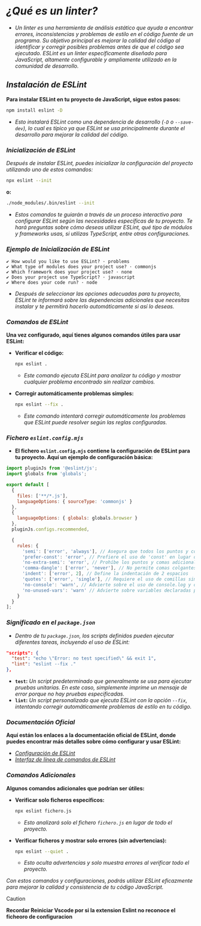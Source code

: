 <!-- Autor: Daniel Benjamin Perez Morales -->
<!-- GitHub: https://github.com/DanielBenjaminPerezMoralesDev13 -->
<!-- GitLab: https://gitlab.com/DanielBenjaminPerezMoralesDev13 -->
<!-- Correo electrónico: danielperezdev@proton.me -->

# ***¿Qué es un linter?***

- *Un linter es una herramienta de análisis estático que ayuda a encontrar errores, inconsistencias y problemas de estilo en el código fuente de un programa. Su objetivo principal es mejorar la calidad del código al identificar y corregir posibles problemas antes de que el código sea ejecutado. ESLint es un linter específicamente diseñado para JavaScript, altamente configurable y ampliamente utilizado en la comunidad de desarrollo.*

## ***Instalación de ESLint***

**Para instalar ESLint en tu proyecto de JavaScript, sigue estos pasos:**

```bash
npm install eslint -D
```

- *Esto instalará ESLint como una dependencia de desarrollo (`-D` o `--save-dev`), lo cual es típico ya que ESLint se usa principalmente durante el desarrollo para mejorar la calidad del código.*

### ***Inicialización de ESLint***

*Después de instalar ESLint, puedes inicializar la configuración del proyecto utilizando uno de estos comandos:*

```bash
npx eslint --init
```

**o:**

```bash
./node_modules/.bin/eslint --init
```

- *Estos comandos te guiarán a través de un proceso interactivo para configurar ESLint según las necesidades específicas de tu proyecto. Te hará preguntas sobre cómo deseas utilizar ESLint, qué tipo de módulos y frameworks usas, si utilizas TypeScript, entre otras configuraciones.*

### ***Ejemplo de Inicialización de ESLint***

```plaintext
✔ How would you like to use ESLint? · problems
✔ What type of modules does your project use? · commonjs
✔ Which framework does your project use? · none
✔ Does your project use TypeScript? · javascript
✔ Where does your code run? · node
```

- *Después de seleccionar las opciones adecuadas para tu proyecto, ESLint te informará sobre las dependencias adicionales que necesitas instalar y te permitirá hacerlo automáticamente si así lo deseas.*

### ***Comandos de ESLint***

**Una vez configurado, aquí tienes algunos comandos útiles para usar ESLint:**

- **Verificar el código:**

  ```bash
  npx eslint .
  ```

  - *Este comando ejecuta ESLint para analizar tu código y mostrar cualquier problema encontrado sin realizar cambios.*

- **Corregir automáticamente problemas simples:**

  ```bash
  npx eslint --fix .
  ```

  - *Este comando intentará corregir automáticamente los problemas que ESLint puede resolver según las reglas configuradas.*

### ***Fichero `eslint.config.mjs`***

- **El fichero `eslint.config.mjs` contiene la configuración de ESLint para tu proyecto. Aquí un ejemplo de configuración básica:**

```javascript
import pluginJs from '@eslint/js';
import globals from 'globals';

export default [
  {
    files: ['**/*.js'],
    languageOptions: { sourceType: 'commonjs' }
  },
  {
    languageOptions: { globals: globals.browser }
  },
  pluginJs.configs.recommended,

  {
    rules: {
      'semi': ['error', 'always'], // Asegura que todos los puntos y comas estén presentes
      'prefer-const': 'error', // Prefiere el uso de 'const' en lugar de 'let' cuando sea posible
      'no-extra-semi': 'error', // Prohíbe los puntos y comas adicionales
      'comma-dangle': ['error', 'never'], // No permite comas colgantes al final de los objetos
      'indent': ['error', 2], // Define la indentación de 2 espacios
      'quotes': ['error', 'single'], // Requiere el uso de comillas simples para las cadenas
      'no-console': 'warn', // Advierte sobre el uso de console.log y otras funciones de consola
      'no-unused-vars': 'warn' // Advierte sobre variables declaradas pero no utilizadas
    }
  }
];
```

### ***Significado en el `package.json`***

- *Dentro de tu `package.json`, los scripts definidos pueden ejecutar diferentes tareas, incluyendo el uso de ESLint:*

```json
"scripts": {
  "test": "echo \"Error: no test specified\" && exit 1",
  "lint": "eslint --fix ."
},
```

- **`test`:** *Un script predeterminado que generalmente se usa para ejecutar pruebas unitarias. En este caso, simplemente imprime un mensaje de error porque no hay pruebas especificadas.*
- **`lint`:** *Un script personalizado que ejecuta ESLint con la opción `--fix`, intentando corregir automáticamente problemas de estilo en tu código.*

### ***Documentación Oficial***

**Aquí están los enlaces a la documentación oficial de ESLint, donde puedes encontrar más detalles sobre cómo configurar y usar ESLint:**

- *[Configuración de ESLint](https://eslint.org/docs/latest/user-guide/configuring/ "https://eslint.org/docs/latest/user-guide/configuring/")*
- *[Interfaz de línea de comandos de ESLint](https://eslint.org/docs/latest/user-guide/command-line-interface/ "https://eslint.org/docs/latest/user-guide/command-line-interface/")*

### ***Comandos Adicionales***

**Algunos comandos adicionales que podrían ser útiles:**

- **Verificar solo ficheros específicos:**

  ```bash
  npx eslint fichero.js
  ```

  - *Esto analizará solo el fichero `fichero.js` en lugar de todo el proyecto.*

- **Verificar ficheros y mostrar solo errores (sin advertencias):**

  ```bash
  npx eslint --quiet .
  ```

  - *Esto oculta advertencias y solo muestra errores al verificar todo el proyecto.*

*Con estos comandos y configuraciones, podrás utilizar ESLint eficazmente para mejorar la calidad y consistencia de tu código JavaScript.*

> [!CAUTION]
> **Recordar Reiniciar Vscode por si la extension Eslint no reconoce el ficheoro de configuracion**
